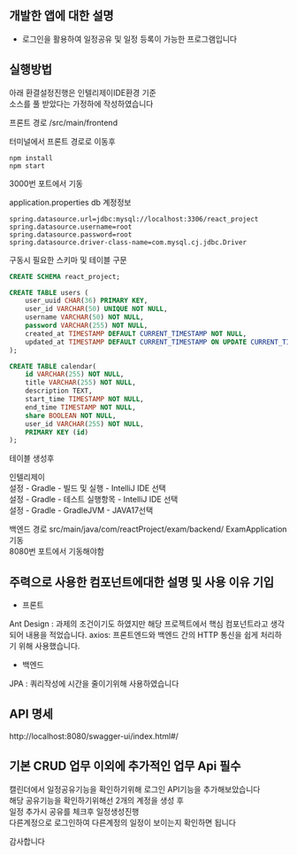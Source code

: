 개발한 앱에 대한 설명
-
- 로그인을 활용하여 일정공유 및 일정 등록이 가능한 프로그램입니다


실행방법
-

아래 환결설정진행은 인텔리제이IDE환경 기준  
소스를 풀 받았다는 가정하에 작성하였습니다

프론트 경로 /src/main/frontend  

터미널에서 프론트 경로로 이동후 
```
npm install
npm start 
```
3000번 포트에서 기동

application.properties db 계정정보
```properties
spring.datasource.url=jdbc:mysql://localhost:3306/react_project
spring.datasource.username=root
spring.datasource.password=root
spring.datasource.driver-class-name=com.mysql.cj.jdbc.Driver
```

구동시 필요한  스키마 및 테이블 구문 
```sql
CREATE SCHEMA react_project;

CREATE TABLE users (
    user_uuid CHAR(36) PRIMARY KEY, 
    user_id VARCHAR(50) UNIQUE NOT NULL,
    username VARCHAR(50) NOT NULL,
    password VARCHAR(255) NOT NULL,
    created_at TIMESTAMP DEFAULT CURRENT_TIMESTAMP NOT NULL,
    updated_at TIMESTAMP DEFAULT CURRENT_TIMESTAMP ON UPDATE CURRENT_TIMESTAMP NOT NULL
);

CREATE TABLE calendar(
    id VARCHAR(255) NOT NULL,
    title VARCHAR(255) NOT NULL,
    description TEXT,
    start_time TIMESTAMP NOT NULL,
    end_time TIMESTAMP NOT NULL,
    share BOOLEAN NOT NULL,
    user_id VARCHAR(255) NOT NULL,
    PRIMARY KEY (id)
);
```
테이블 생성후 

인텔리제이  
설정 - Gradle - 빌드 및 실행 - IntelliJ IDE 선택  
설정 - Gradle - 테스트 실행항목 - IntelliJ IDE 선택  
설정 - Gradle - GradleJVM - JAVA17선택

백엔드 경로 src/main/java/com/reactProject/exam/backend/
ExamApplication 기동  
8080번 포트에서 기동해야함

주력으로 사용한 컴포넌트에대한 설명 및 사용 이유 기입
-
- 프론트

Ant Design : 과제의 조건이기도 하였지만 해당 프로젝트에서 핵심 컴포넌트라고 생각되어 내용을 적었습니다.
axios: 프론트엔드와 백엔드 간의 HTTP 통신을 쉽게 처리하기 위해 사용했습니다.

- 백엔드

JPA : 쿼리작성에 시간을 줄이기위해 사용하였습니다

API 명세 
- 
http://localhost:8080/swagger-ui/index.html#/

기본 CRUD 업무 이외에 추가적인 업무 Api 필수
-
캘린더에서 일정공유기능을 확인하기위해 로그인 API기능을 추가해보았습니다  
해당 공유기능을 확인하기위해선 2개의 계정을 생성 후  
일정 추가시 공유를 체크후 일정생성진행  
다른계정으로 로그인하여 다른계정의 일정이 보이는지 확인하면 됩니다  

감사합니다 

